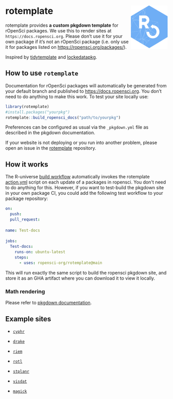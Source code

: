 # rotemplate <a href='https://docs.ropensci.org/rotemplate'><img src='man/figures/logo.png' align="right" height="134.5" /></a>

rotemplate provides **a custom pkgdown template** for rOpenSci packages. We
use this to render sites at `https://docs.ropensci.org`. Please don’t
use it for your own package if it’s not an rOpenSci package (i.e. only
use it for packages listed on <https://ropensci.org/packages/>).

Inspired by [tidytemplate](https://github.com/tidyverse/tidytemplate/)
and [lockedatapkg](https://github.com/lockedatapublished/lockedatapkg).

## How to use `rotemplate`

Documentation for rOpenSci packages will automatically be generated from
your default branch and published to <https://docs.ropensci.org>. You
don’t need to do anything to make this work. To test your site locally use:

``` r
library(rotemplate)
#install.packages("yourpkg")
rotemplate::build_ropensci_docs("path/to/yourpkg")
```

Preferences can be configured as usual via the `_pkgdown.yml` file
as described in the pkgdown documentation.

If your website is not deploying or you run into another problem, please
open an issue in the [rotemplate](https://github.com/ropensci-org/rotemplate)
repository.

## How it works

The R-universe [build workflow](https://github.com/r-universe/workflows/blob/v1/.github/workflows/build.yml)
automatically invokes the rotemplate [action.yml](action.yml) script on each
update of a packages in ropensci. You don't need to do anything for this.
However, if you want to test-build the pkgdown site in your own package CI, 
you could add the following test workflow to your package repository:

```yml
on:
  push:
  pull_request:

name: Test-docs

jobs:
  Test-docs:
    runs-on: ubuntu-latest
    steps:
      - uses: ropensci-org/rotemplate@main
```

This will run exactly the same script to build the ropensci pkgdown site, and
store it as an GHA artifact where you can download it to view it locally.

### Math rendering

Please refer to [pkgdown documentation](https://pkgdown.r-lib.org/dev/articles/customise.html#math-rendering).


## Example sites

-   [`cyphr`](https://docs.ropensci.org/cyphr/)

-   [`drake`](https://docs.ropensci.org/drake/)

-   [`riem`](https://docs.ropensci.org/riem/)

-   [`rotl`](https://docs.ropensci.org/rotl/)

-   [`stplanr`](https://docs.ropensci.org/stplanr/)

-   [`visdat`](http://visdat.njtierney.com/)

-   [`magick`](https://docs.ropensci.org/magick/)
